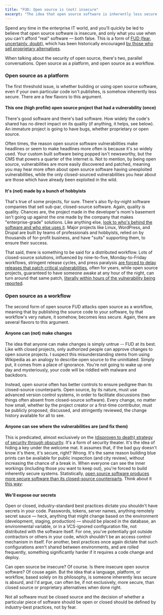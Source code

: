 ```yaml
---
title: "FUD: Open source is (not) insecure"
excerpt: "The idea that open source software is inherently less secure than its closed source or proprietary counterparts is untrue and stems from fear, uncertainty, and doubt (FUD)."
---
```


Spend any time in the enterprise IT world, and you'll quickly be led to believe that open source software is insecure, and only what you use when you can't afford "real" software — both false. This is a form of [FUD (fear, uncertainly, doubt)](http://en.wikipedia.org/wiki/Fear,_uncertainty_and_doubt), which has been historically encouraged [by those who sell proprietary alternatives](https://en.wikipedia.org/wiki/Halloween_documents).

When talking about the security of open source, there's two, parallel conversations. Open source as a platform, and open source as a workflow.

### Open source as a platform

The first threshold issue, is whether building or using open source software, even if your own particular code isn't publishes, is somehow inherently less secure. There are a few flavors to this argument.

#### This one (high profile) open source project that had a vulnerability (once)

There's good software and there's bad software. How widely the code's shared has no direct impact on its quality (if anything, it helps, see below). An immature project is going to have bugs, whether proprietary or open source.

Often times, the reason open source software vulnerabilities make headlines or seem to make headlines more often is because it's so widely used. Your custom built software being popped isn't newsworthy, but the CMS that powers a quarter of the internet is. Not to mention, by being open source, vulnerabilities are more easily discovered and patched, meaning you may hear more often about open source software having unexploited vulnerabilities, while the only closed-sourced vulnerabilities you hear about are those which have already been exploited in the wild.

#### It's (not) made by a bunch of hobbyists

That's true of some projects, for sure. There's also fly-by-night software companies that sell sub-par, closed-source software. Again, quality is quality. Chances are, the project made in the developer's mom's basement isn't going up against the one made by the company that makes "enterprise-grade" solutions. Like anything else, [look to who's behind the software and who else uses it](http://ben.balter.com/2014/06/02/how-to-identify-a-strong-open-source-project/). Major projects like Linux, WordPress, and Drupal are built by teams of professionals and hobbyists, relied on by thousands of for-profit business, and have "suits" supporting them, to ensure their success.

That said, there is something to be said for a distributed workflow. Lots of closed-source solutions, influenced by nine-to-five, Monday-to-Friday workflows, stringent release cycles, and press paralysis [are forced to delay releases that patch critical vulnerabilities](http://www.xconomy.com/boston/2008/03/07/delays-in-software-patch-pushed-security-firm-to-disclose-vmware-flaw/), often for years, while open source projects, guaranteed to have someone awake at any hour of the night, can turn around that same patch, [literally within hours of the vulnerability being reported](https://twitter.com/#!/nacin/status/9753986051604480).

### Open source as a workflow

The second form of open source FUD attacks open source as a workflow, meaning that by publishing the source code to your software, by that workflow's very nature, it somehow, becomes less secure. Again, there are several flavors to this argument.

#### Anyone can (not) make changes

The idea that anyone can make changes is simply untrue -- FUD at its best. Like with closed projects, only authorized people can approve changes to open source projects. I suspect this misunderstanding stems from using Wikipedia as an analogy to describe open source to the uninitiated. Simply put, it comes from a place of ignorance. You're not going to wake up one day and mysteriously, your code will be riddled with malware and backdoors.

Instead, open source often has better controls to ensure pedigree than its closed-source counterparts. Open source, by its nature, must use advanced version control systems, in order to facilitate discussions (two things often absent from closed-source software). Every change, no matter how small, whether by the project creator or a first-time contributor, must be publicly proposed, discussed, and stringently reviewed, the change history available for all to see.

#### Anyone can see where the vulnerabilities are (and fix them)

This is predicated, almost exclusively on the [(disproven to death) strategy of security through obscurity](http://en.wikipedia.org/wiki/Security_through_obscurity). It's a form of security theater. It's the idea of hiding a key under the welcome mat. It assumes that, if the bad guy doesn't know it's there, it's secure, right? Wrong. It's the same reason building blue prints can be available for public inspection (and city review), without increasing the chance of a break in. When everyone can see the inner workings (including those you want to keep out), you're forced to build inherently secure systems. Statistically, [open source software produces more secure software than its closed-source counterparts](http://www.infoworld.com/d/open-source-software/report-open-source-tops-proprietary-code-in-quality-187169). Think about it [this way](http://www.commlawblog.com/2010/01/articles/unlicensed-operations-and-emer/fcc-changes-stance-on-opensource-security/):



#### We'll expose our secrets

Open or closed, industry-standard best practices dictate you shouldn't have secrets in your code. Passwords, tokens, server names, anything remotely secret sauce — heck, anything that might change based on the environment (development, staging, production) — should be placed in the database, an environmental variable, or in a VCS-ignored configuration file, not distributed with the software itself. For one, you've potentially got outside contractors or others in your code, which shouldn't be an access control mechanism in itself. For another, best practices once again dictate that such configurations aren't shared between environments, and are rolled frequently, something significantly harder if it requires a code change and deploy.

Can open source be insecure? Of course. Is there insecure open source software? Of couse again. But the idea that a language, platform, or workflow, based solely on its philosophy, is someone inherently less secure is absurd, and I'd argue, can often be, if not exclusively, more secure, than closed source or proprietary alternatives when done right.

Not all software must be closed source and the decision of whether a particular piece of software should be open or closed should be defined by industry-best practices, not by fear.

